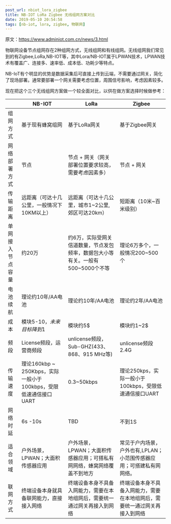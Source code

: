 ```yaml
---
post_url: nbiot_lora_zigbee
title: NB-IOT LoRa Zigbee 无线组网方案对比
date: 2019-05-10 20:54:58
tags: [nb-iot, lora, zigbee, 物联网]
---
```


原文：https://www.adminiot.com.cn/news/3.html

物联网设备节点组网存在2种组网方式，无线组网和有线组网。无线组网我们常见到的有Zigbee,LoRa,NB-IOT等，其中Lora/NB-IOT属于LPWAN技术，LPWAN技术有覆盖广、连接多、速率低、成本低、功耗少等特点。  

NB-IoT有个明显的优势是数据采集后可直接上传到云端，不需要通过网关，简化了现场部署。通常要部署一个网关需要考虑位置，周围信号影响，考虑因素较多。  

现在把这个三个无线组网方案做一个较全面对比，以供在做方案选择时候做参考：  

|        | NB-IOT | LoRa   | Zigbee |
| ------ | ------ | ------ | ------ |
| 组网方式 | 基于现有蜂窝组网 | 基于LoRa网关 | 基于Zigbee网关 |
| 网络部署方式 | 节点 | 节点 + 网关（网关部署位置要求较高，需要考虑因素多） | 节点 + 网关 |
| 传输距离 | 远距离（可达十几公里，一般情况下10KM以上） | 远距离（可达十几公里，城市1~2公里,郊区可达20km） | 短距离（10米~百米级别）|
| 单网接入节点容量 | 约20万 | 约6万，实际受网关信道数量，节点发包频率，数据包大小等有关。一般有500~5000个不等 | 理论6万多个，一般情况200~500个 |
| 电池续航 | 理论约10年/AA电池 | 理论约10年/AA电池 | 理论约2年/AA电池 |
| 成本 | 模块5-10$，未来目标降到1$ | 模块约5$ | 模块约1~2$ |
| 频段 | License频段，运营商频段 | unlicense频段，Sub-GHZ(433、868、915 MHz等) | unlicense频段2.4G |
| 传输速度 | 理论160kbp ~ 250Kbps，实际一般小于100kbps，受限低速通信接口UART | 0.3~50kbps | 理论250kps，实际一般小于100kbps，受限低速通信接口UART |
| 网络时延 | 6s -10s | TBD | 不到1S |
| 适合领域 | 户外场景，LPWAN；大面积传感器应用 | 户外场景，LPWAN；大面积传感器应用；可搭私有网网络，蜂窝网络覆盖不到地方 | 常见于户内场景，户外也有,LPLAN；小范围传感器应用；可搭建私有网网络。|
| 联网方式 | 终端设备本身就具备联网能力，直接接入网络 | 终端设备本身不具备入网能力，需要在本地组网后，需要统一通过网关再接入到网络 | 终端设备本身不具备入网能力，需要在本地组网后，需要统一通过网关再接入到网络 |